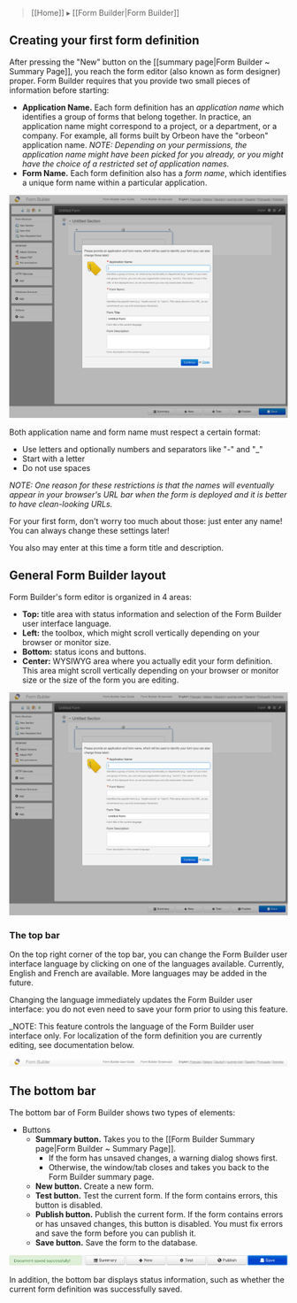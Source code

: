> [[Home]] ▸ [[Form Builder|Form Builder]]

## Creating your first form definition

After pressing the "New" button on the [[summary page|Form Builder ~ Summary Page]], you reach the form editor (also known as form designer) proper. Form Builder requires that you provide two small pieces of information before starting:

* **Application Name.** Each form definition has an _application name_ which identifies a group of forms that belong together. In practice, an application name might correspond to a project, or a department, or a company. For example, all forms built by Orbeon have the "orbeon" application name.
_NOTE: Depending on your permissions, the application name might have been picked for you already, or you might have the choice of a restricted set of application names._
* **Form Name.** Each form definition also has a _form name_, which identifies a unique form name within a particular application.

![](images/fb-new.png)

Both application name and form name must respect a certain format:

* Use letters and optionally numbers and separators like "-" and "_"
* Start with a letter
* Do not use spaces

_NOTE: One reason for these restrictions is that the names will eventually appear in your browser's URL bar when the form is deployed and it is better to have clean-looking URLs._

For your first form, don't worry too much about those: just enter any name! You can always change these settings later!

You also may enter at this time a form title and description.

## General Form Builder layout

Form Builder's form editor is organized in 4 areas:

* **Top:** title area with status information and selection of the Form Builder user interface language.
* **Left:** the toolbox, which might scroll vertically depending on your browser or monitor size.
* **Bottom:** status icons and buttons.
* **Center:** WYSIWYG area where you actually edit your form definition. This area might scroll vertically depending on your browser or monitor size or the size of the form you are editing.

![](images/fb-new.png)

### The top bar

On the top right corner of the top bar, you can change the Form Builder user interface language by clicking on one of the languages available. Currently, English and French are available. More languages may be added in the future.

Changing the language immediately updates the Form Builder user interface: you do not even need to save your form prior to using this feature.

_NOTE: This feature controls the language of the Form Builder user interface only. For localization of the form definition you are currently editing, see documentation below.

![](images/fb-top.png)

## The bottom bar

The bottom bar of Form Builder shows two types of elements:

* Buttons
    * **Summary button.** Takes you to the [[Form Builder Summary page|Form Builder ~ Summary Page]].
        * If the form has unsaved changes, a warning dialog shows first.
        * Otherwise, the window/tab closes and takes you back to the Form Builder summary page.
    * **New button.** Create a new form.
    * **Test button.** Test the current form. If the form contains errors, this button is disabled.
    * **Publish button.** Publish the current form. If the form contains errors or has unsaved changes, this button is disabled. You must fix errors and save the form before you can publish it.
    * **Save button.** Save the form to the database.

![](images/fb-bottom.png)

In addition, the bottom bar displays status information, such as whether the current form definition was successfully saved.
